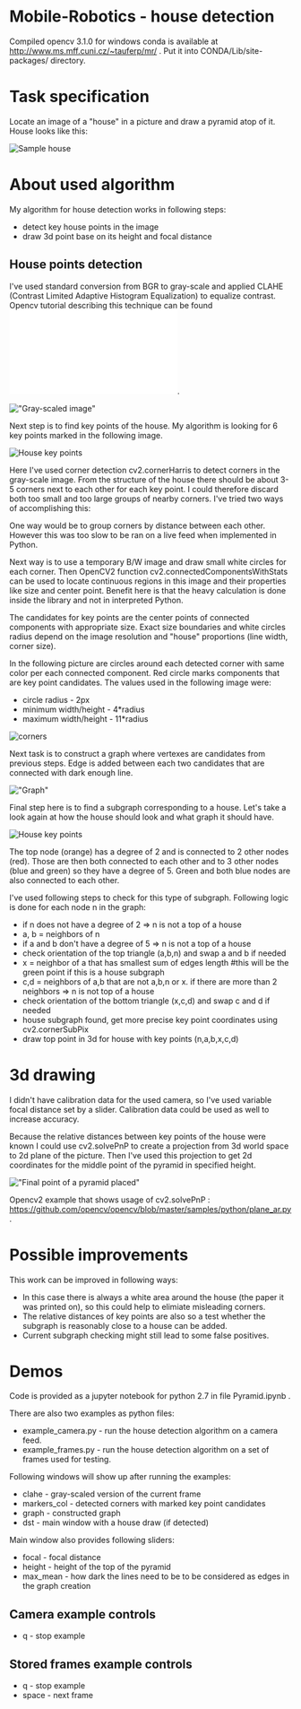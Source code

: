 # Mobile-Robotics - house detection

Compiled opencv 3.1.0 for windows conda is available at http://www.ms.mff.cuni.cz/~tauferp/mr/ .
Put it into CONDA/Lib/site-packages/ directory.

# Task specification

Locate an image of a "house" in a picture and draw a pyramid atop of it. House looks like this:

![Sample house](house.png?raw=true "Sample house")

# About used algorithm

My algorithm for house detection works in following steps:
- detect key house points in the image
- draw 3d point base on its height and focal distance

## House points detection

I've used standard conversion from BGR to gray-scale and applied CLAHE (Contrast Limited Adaptive Histogram Equalization) to equalize contrast.
Opencv tutorial describing this technique can be found ![here](docs.opencv.org/3.1.0/d5/daf/tutorial_py_histogram_equalization.html).

!["Gray-scaled image"](clahe.png?raw=true "Gray-scaled image")

Next step is to find key points of the house. 
My algorithm is looking for 6 key points marked in the following image.

![House key points](house_points.png?raw=true "House key points")

Here I've used corner detection cv2.cornerHarris to detect corners in the gray-scale image.
From the structure of the house there should be about 3-5 corners next to each other for each key point.
I could therefore discard both too small and too large groups of nearby corners.
I've tried two ways of accomplishing this:

One way would be to group corners by distance between each other.
However this was too slow to be ran on a live feed when implemented in Python.

Next way is to use a temporary B/W image and draw small white circles for each corner.
Then OpenCV2 function cv2.connectedComponentsWithStats can be used to locate continuous regions in this image and their properties like size and center point.
Benefit here is that the heavy calculation is done inside the library and not in interpreted Python.

The candidates for key points are the center points of connected components with appropriate size.
Exact size boundaries and white circles radius depend on the image resolution and "house" proportions (line width, corner size).

In the following picture are circles around each detected corner with same color per each connected component.
Red circle marks components that are key point candidates.
The values used in the following image were:
- circle radius - 2px
- minimum width/height - 4*radius
- maximum width/height - 11*radius

![corners](corners.png?raw=true "Corners, key points are marked in red circle")

Next task is to construct a graph where vertexes are candidates from previous steps.
Edge is added between each two candidates that are connected with dark enough line.

!["Graph"](graph.png?raw=true "Graph")

Final step here is to find a subgraph corresponding to a house.
Let's take a look again at how the house should look and what graph it should have.

![House key points](house_points.png?raw=true "House key points")

The top node (orange) has a degree of 2 and is connected to 2 other nodes (red).
Those are then both connected to each other and to 3 other nodes (blue and green) so they have a degree of 5.
Green and both blue nodes are also connected to each other.

I've used following steps to check for this type of subgraph.
Following logic is done for each node n in the graph:
- if n does not have a degree of 2 => n is not a top of a house
- a, b = neighbors of n 
- if a and b don't have a degree of 5 => n is not a top of a house
- check orientation of the top triangle (a,b,n) and swap a and b if needed
- x = neighbor of a that has smallest sum of edges length #this will be the green point if this is a house subgraph
- c,d = neighbors of a,b that are not a,b,n or x. if there are more than 2 neighbors  => n is not top of a house
- check orientation of the bottom triangle (x,c,d) and swap c and d if needed
- house subgraph found, get more precise key point coordinates using cv2.cornerSubPix
- draw top point in 3d for house with key points (n,a,b,x,c,d)

# 3d drawing

I didn't have calibration data for the used camera, so I've used variable focal distance set by a slider.
Calibration data could be used as well to increase accuracy.

Because the relative distances between key points of the house were known I could use cv2.solvePnP to create a projection from 3d world space to 2d plane of the picture.
Then I've used this projection to get 2d coordinates for the middle point of the pyramid in specified height.

!["Final point of a pyramid placed"](3d.png?raw=true "Final point of a pyramid placed")

Opencv2 example that shows usage of cv2.solvePnP : https://github.com/opencv/opencv/blob/master/samples/python/plane_ar.py .

# Possible improvements

This work can be improved in following ways:
- In this case there is always a white area around the house (the paper it was printed on), so this could help to elimiate misleading corners.
- The relative distances of key points are also so a test whether the subgraph is reasonably close to a house can be added.
- Current subgraph checking might still lead to some false positives.

# Demos

Code is provided as a jupyter notebook for python 2.7 in file Pyramid.ipynb .

There are also two examples as python files:
- example_camera.py - run the house detection algorithm on a camera feed.
- example_frames.py - run the house detection algorithm on a set of frames used for testing.

Following windows will show up after running the examples:
- clahe - gray-scaled version of the current frame
- markers_col - detected corners with marked key point candidates
- graph - constructed graph
- dst - main window with a house draw (if detected)

Main window also provides following sliders:
- focal - focal distance
- height - height of the top of the pyramid
- max_mean - how dark the lines need to be to be considered as edges in the graph creation

## Camera example controls
- q - stop example

## Stored frames example controls
- q - stop example
- space - next frame
